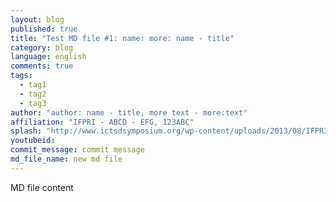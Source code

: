 ```yaml
---
layout: blog
published: true
title: "Test MD file #1: name: more: name - title"
category: blog
language: english
comments: true
tags: 
  - tag1
  - tag2
  - tag3
author: "author: name - title, more text - more:text"
affiliation: "IFPRI - ABCD - EFG, 123ABC"
splash: "http://www.ictsdsymposium.org/wp-content/uploads/2013/08/IFPRI_Logo_4L_Gn-Bx.png"
youtubeid: 
commit_message: commit message
md_file_name: new md file
---
```

MD file content